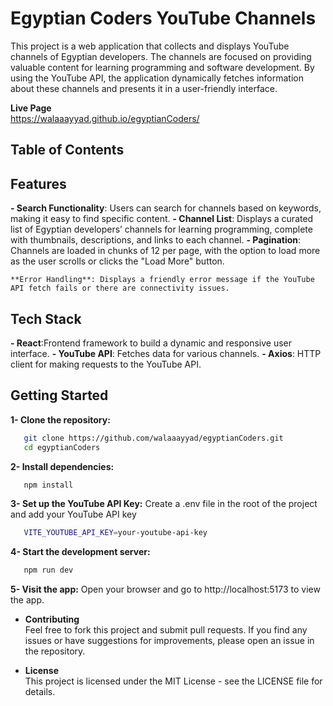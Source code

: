# Egyptian Coders YouTube Channels
This project is a web application that collects and displays YouTube channels of Egyptian developers. The channels are focused on providing valuable content for learning programming and software development. By using the YouTube API, the application dynamically fetches information about these channels and presents it in a user-friendly interface.

**Live Page**
<br> https://walaaayyad.github.io/egyptianCoders/

## Table of Contents

## Features
  **- Search Functionality**:
    Users can search for channels based on keywords, making it easy to find specific content.
  **- Channel List**:
    Displays a curated list of Egyptian developers’ channels for learning programming, complete with thumbnails, descriptions, and links to each channel.
  **- Pagination**:
    Channels are loaded in chunks of 12 per page, with the option to load more as the user scrolls or clicks the "Load More" button.

    **Error Handling**: Displays a friendly error message if the YouTube API fetch fails or there are connectivity issues.


## Tech Stack
   **- React**:Frontend framework to build a dynamic and responsive user interface.
   **- YouTube API**: Fetches data for various channels.
   **- Axios**: HTTP client for making requests to the YouTube API.

## Getting Started
 **1- Clone the repository:**
 ```bash
    git clone https://github.com/walaaayyad/egyptianCoders.git
    cd egyptianCoders
```
 **2- Install dependencies:**
 ```bash
    npm install
```
 **3- Set up the YouTube API Key:**
 Create a .env file in the root of the project and add your YouTube API key

 ```bash
    VITE_YOUTUBE_API_KEY=your-youtube-api-key
```

 **4- Start the development server:**
 ```bash
    npm run dev
```
**5- Visit the app:**
Open your browser and go to http://localhost:5173 to view the app.

- **Contributing**
   <br> Feel free to fork this project and submit pull requests. If you find any issues or have suggestions for improvements, please open an issue in the repository.

- **License**
  <br>  This project is licensed under the MIT License - see the LICENSE file for details.